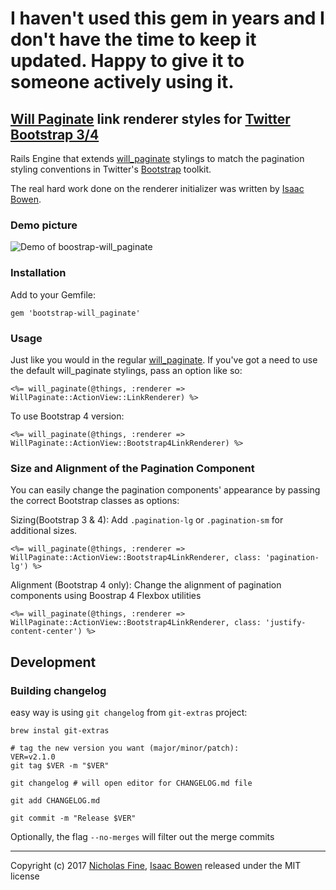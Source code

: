# I haven't used this gem in years and I don't have the time to keep it updated. Happy to give it to someone actively using it.

## [Will Paginate][wp] link renderer styles for [Twitter Bootstrap 3/4][bs]

Rails Engine that extends [will_paginate][wp] stylings to match the pagination styling conventions
in Twitter's [Bootstrap][bs] toolkit.

The real hard work done on the renderer initializer was written by [Isaac Bowen][is].

### Demo picture

![Demo of boostrap-will_paginate](boostrap-will_paginate.png)

### Installation

Add to your Gemfile:

    gem 'bootstrap-will_paginate'

### Usage

Just like you would in the regular [will_paginate][wp].  If you've got a need to use the default will_paginate stylings,
pass an option like so:

    <%= will_paginate(@things, :renderer => WillPaginate::ActionView::LinkRenderer) %>

To use Bootstrap 4 version:

    <%= will_paginate(@things, :renderer => WillPaginate::ActionView::Bootstrap4LinkRenderer) %>

### Size and Alignment of the Pagination Component

You can easily change the pagination components' appearance by passing the correct Bootstrap classes as options:

Sizing(Bootstrap 3 & 4): Add `.pagination-lg` or `.pagination-sm` for additional sizes.

    <%= will_paginate(@things, :renderer => WillPaginate::ActionView::Bootstrap4LinkRenderer, class: 'pagination-lg') %>

Alignment (Bootstrap 4 only): Change the alignment of pagination components using Boostrap 4 Flexbox utilities

    <%= will_paginate(@things, :renderer => WillPaginate::ActionView::Bootstrap4LinkRenderer, class: 'justify-content-center') %>

## Development

### Building changelog

easy way is using `git changelog` from `git-extras` project:

```
brew instal git-extras
```


```
# tag the new version you want (major/minor/patch):
VER=v2.1.0
git tag $VER -m "$VER"

git changelog # will open editor for CHANGELOG.md file

git add CHANGELOG.md

git commit -m "Release $VER"

```

Optionally, the flag `--no-merges` will filter out the merge commits

---

Copyright (c) 2017 [Nicholas Fine](https://twitter.com/yrgoldteeth), [Isaac Bowen](http://isaacbowen.com) released under the MIT license

[wp]: https://github.com/mislav/will_paginate
[bs]: http://getbootstrap.com/
[is]: https://gist.github.com/1182136
